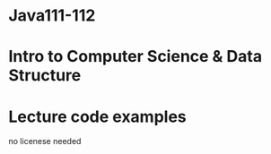 # Java111-112

# Intro to Computer Science & Data Structure
# Lecture code examples
no licenese needed
